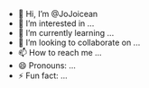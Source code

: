 - 👋 Hi, I’m @JoJoicean
- 👀 I’m interested in ...
- 🌱 I’m currently learning ...
- 💞️ I’m looking to collaborate on ...
- 📫 How to reach me ...
- 😄 Pronouns: ...
- ⚡ Fun fact: ...

<!---
JoJoicean/JoJoicean is a ✨ special ✨ repository because its `README.md` (this file) appears on your GitHub profile.
You can click the Preview link to take a look at your changes.
--->
